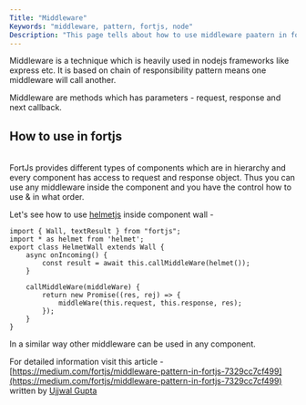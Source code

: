 ```yaml
---
Title: "Middleware"
Keywords: "middleware, pattern, fortjs, node"
Description: "This page tells about how to use middleware paatern in fortjs."
---
```


Middleware is a technique which is heavily used in nodejs frameworks like express etc. It is based on chain of responsibility pattern means one middleware will call another.

<p class="highlight">Middleware are methods which has parameters - request, response and next callback.</p>

## How to use in fortjs 

<br>FortJs provides different types of components which are in hierarchy and every component has access to request and response object. Thus you can use any middleware inside the component and you have the control how to use & in what order.


Let's see how to use [helmetjs](https://www.npmjs.com/package/helmet) inside component wall - 

```
import { Wall, textResult } from "fortjs";
import * as helmet from 'helmet';
export class HelmetWall extends Wall {
    async onIncoming() {
        const result = await this.callMiddleWare(helmet());
    }

    callMiddleWare(middleWare) {
        return new Promise((res, rej) => {
            middleWare(this.request, this.response, res);
        });
    }
}
```

In a similar way other middleware can be used in any component.

For detailed information visit this article - [https://medium.com/fortjs/middleware-pattern-in-fortjs-7329cc7cf499](https://medium.com/fortjs/middleware-pattern-in-fortjs-7329cc7cf499) written by [Ujjwal Gupta](https://twitter.com/ujjwal_kr_gupta)
